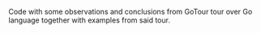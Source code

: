 Code with some observations and conclusions from GoTour tour over Go language together with examples from said tour.